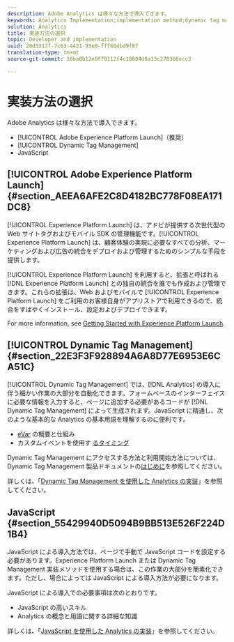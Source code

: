 ```yaml
---
description: Adobe Analytics は様々な方法で導入できます。
keywords: Analytics Implementation;implementation method;dynamic tag management;dtm;javascript
solution: Analytics
title: 実装方法の選択
topic: Developer and implementation
uuid: 20d3317f-7c63-4421-93e0-fff60dbd9f87
translation-type: tm+mt
source-git-commit: 16ba0b12e0f70112f4c10804d0a13c278388ecc2

---
```



# 実装方法の選択

Adobe Analytics は様々な方法で導入できます。

* [!UICONTROL Adobe Experience Platform Launch]（推奨）
* [!UICONTROL Dynamic Tag Management]
* JavaScript

## [!UICONTROL Adobe Experience Platform Launch] {#section_AEEA6AFE2C8D4182BC778F08EA171DC8}

[!UICONTROL Experience Platform Launch] は、アドビが提供する次世代型の Web サイトタグおよびモバイル SDK の管理機能です。[!UICONTROL Experience Platform Launch] は、顧客体験の実現に必要なすべての分析、マーケティングおよび広告の統合をデプロイおよび管理するためのシンプルな手段を提供します。

[!UICONTROL Experience Platform Launch] を利用すると、拡張と呼ばれる [!DNL Experience Platform Launch] との独自の統合を誰でも作成および管理できます。これらの拡張は、Web およびモバイルで [!UICONTROL Experience Platform Launch] をご利用のお客様自身がアプリストアで利用できるので、統合をすばやくインストール、設定およびデプロイできます。

For more information, see [Getting Started with Experience Platform Launch](https://docs.adobelaunch.com/getting-started).

## [!UICONTROL Dynamic Tag Management] {#section_22E3F3F928894A6A8D77E6953E6CA51C}

[!UICONTROL Dynamic Tag Management] では、[!DNL Analytics] の導入に伴う細かい作業の大部分を自動化できます。フォームベースのインターフェイスに必要な情報を入力すると、ページに追加する必要があるコードが [!DNL Dynamic Tag Management] によって生成されます。JavaScript に精通し、次のような基本的な Analytics の基本用語を理解するのに便利です。

* [eVar](https://marketing.adobe.com/resources/help/en_US/reference/conversion_var_admin.html) の概要と仕組み
* カスタムイベントを使用す [るタイミング](/help/implement/analytics-terminology-basics/c-props-evars/event-custom.md)

Dynamic Tag Management にアクセスする方法と利用開始方法については、Dynamic Tag Management 製品ドキュメントの[はじめに](https://marketing.adobe.com/resources/help/en_US/dtm/get_started.html)を参照してください。

詳しくは、「[Dynamic Tag Management を使用した Analytics の実装](/help/implement/c-implement-with-dtm/dtm-implementation-overview.md)」を参照してください。

## JavaScript {#section_55429940D5094B9BB513E526F224D1B4}

JavaScript による導入方法では、ページで手動で JavaScript コードを設定する必要があります。Experience Platform Launch または Dynamic Tag Management 実装メソッドを使用する場合は、この作業の大部分を簡素化できます。ただし、場合によっては JavaScript による導入方法が必要になります。

JavaScript による導入での必要事項は次のとおりです。

* JavaScript の高いスキル
* Analytics の概念と用語に関する詳細な知識

詳しくは、「[JavaScript を使用した Analytics の実装](/help/implement/js-implementation/javascript-implementation-overview.md)」を参照してください。
